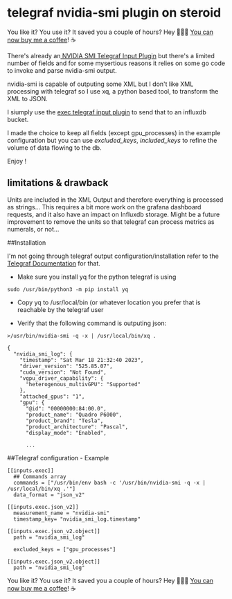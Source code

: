 # telegraf nvidia-smi plugin on steroid

You like it? You use it? It saved you a couple of hours? Hey 👋👋👋 [You can now buy me a coffee](https://www.buymeacoffee.com/xrrxrr)! ☕️ 

There's already an[ NVIDIA SMI Telegraf Input Plugin](https://www.influxdata.com/integration/nvidia-smi/) but there's a limited number of fields and for some mysertious reasons it relies on some go code to invoke and parse nvidia-smi output.

nvidia-smi is capable of outputing some XML but I don't like XML processing with telegraf so I use xq, a python based tool, to transform the XML to JSON.

I siumply use the [exec telegraf input plugin](https://github.com/influxdata/telegraf/tree/master/plugins/inputs/exec) to send that to an influxdb bucket.

I made the choice to keep all fields (except gpu_processes) in the example configuration but you can use *excluded_keys*, *included_keys* to refine the volume of data flowing to the db.

Enjoy !

## limitations & drawback

Units are included in the XML Output and therefore everything is processed as strings... This requires a bit more work on the grafana dashboard requests, and it also have an impact on Influxdb storage. Might be a future improvement to remove the units so that telegraf can process metrics as numerals, or not...


##Installation

I'm not going through telegraf output configuration/installation refer to the [Telegraf Documentation](https://docs.influxdata.com/telegraf/v1.26) for that.


* Make sure you install yq for the python telegraf is using

`sudo /usr/bin/python3 -m pip install yq`

* Copy yq to /usr/local/bin (or whatever location you prefer that is reachable by the telegraf user

* Verify that the following command is outputing json:

```
>/usr/bin/nvidia-smi -q -x | /usr/local/bin/xq .

{
  "nvidia_smi_log": {
    "timestamp": "Sat Mar 18 21:32:40 2023",
    "driver_version": "525.85.07",
    "cuda_version": "Not Found",
    "vgpu_driver_capability": {
      "heterogenous_multivGPU": "Supported"
    },
    "attached_gpus": "1",
    "gpu": {
      "@id": "00000000:84:00.0",
      "product_name": "Quadro P6000",
      "product_brand": "Tesla",
      "product_architecture": "Pascal",
      "display_mode": "Enabled",
      
      ...
```


##Telegraf configuration - Example
```
[[inputs.exec]]
  ## Commands array
  commands = ["/usr/bin/env bash -c '/usr/bin/nvidia-smi -q -x | /usr/local/bin/xq .'"]
  data_format = "json_v2"

[[inputs.exec.json_v2]]
  measurement_name = "nvidia-smi"
  timestamp_key= "nvidia_smi_log.timestamp"
    
[[inputs.exec.json_v2.object]]
  path = "nvidia_smi_log"

  excluded_keys = ["gpu_processes"]

[[inputs.exec.json_v2.object]]
  path = "nvidia_smi_log"
```



You like it? You use it? It saved you a couple of hours? 
Hey 👋👋👋 [You can now buy me a coffee](https://www.buymeacoffee.com/xrrxrr)! ☕️ 